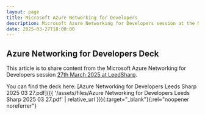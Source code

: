 ```yaml
---
layout: page
title: Microsoft Azure Networking for Developers
description: Microsoft Azure Networking for Developers session at the March 2025 LeedSharp event.
date: 2025-03-27T18:00:00
---
```


## Azure Networking for Developers Deck

This article is to share content from the Microsoft Azure Networking for Developers session [27th March 2025 at LeedSharp](https://www.meetup.com/leeds-sharp/events/305111364/).

You can find the deck here: [Azure Networking for Developers Leeds Sharp 2025 03 27.pdf]({{ '/assets/files/Azure Networking for Developers Leeds Sharp 2025 03 27.pdf' | relative_url }}){:target="_blank"}{:rel="noopener noreferrer"}
